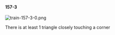 #### 157-3
![train-157-3-0.png](https://github.com/lil-lab/nlvr/raw/master/nlvr/train/images/61/train-157-3-0.png "train-157-3-0.png")

There is at least 1 triangle closely touching a corner
